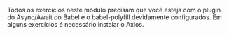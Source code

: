 Todos os exercícios neste módulo precisam que você esteja com o plugin do Async/Await do Babel e o babel-polyfill devidamente configurados. Em alguns exercícios é necessário instalar o Axios.